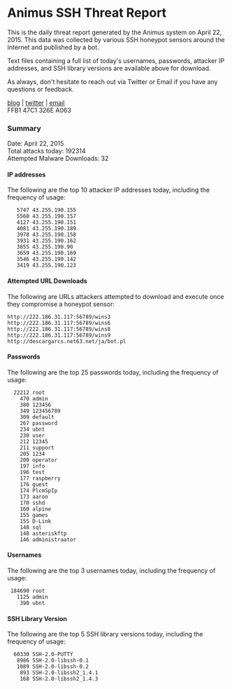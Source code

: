 # Animus SSH Threat Report

This is the daily threat report generated by the Animus system on April 22, 2015. This data was collected by various SSH honeypot sensors around the Internet and published by a bot.  

Text files containing a full list of today's usernames, passwords, attacker IP addresses, and SSH library versions are available above for download.  

As always, don't hesitate to reach out via Twitter or Email if you have any questions or feedback.  

[blog](http://morris.guru) | [twitter](https://twitter.com/andrew___morris) | [email](mailto:andrew@morris.guru)  
FFB1 47C1 326E A063  

### Summary

Date: April 22, 2015  
Total attacks today: 192314  
Attempted Malware Downloads: 32 

#### IP addresses
The following are the top 10 attacker IP addresses today, including the frequency of usage:
```
   5747 43.255.190.155
   5560 43.255.190.157
   4127 43.255.190.151
   4081 43.255.190.189
   3978 43.255.190.158
   3931 43.255.190.162
   3855 43.255.190.90
   3659 43.255.190.169
   3546 43.255.190.142
   3419 43.255.190.123
```

#### Attempted URL Downloads
The following are URLs attackers attempted to download and execute once they compromise a honeypot sensor:
```
http://222.186.31.117:56789/wins3
http://222.186.31.117:56789/wins6
http://222.186.31.117:56789/wins8
http://222.186.31.117:56789/wins9
http://descargarcs.net63.net/ja/bot.pl
```

#### Passwords
The following are the top 25 passwords today, including the frequency of usage:
```
  22212 root
    470 admin
    380 123456
    349 123456789
    309 default
    267 password
    234 ubnt
    230 user
    212 12345
    211 support
    205 1234
    200 operator
    197 info
    196 test
    177 raspberry
    176 guest
    174 PlcmSpIp
    173 aaron
    170 sshd
    160 alpine
    155 games
    155 D-Link
    148 sql
    148 asteriskftp
    146 administraator
```

#### Usernames
The following are the top 3 usernames today, including the frequency of usage:
```
 184690 root
   1125 admin
    390 ubnt
```

#### SSH Library Version
The following are the top 5 SSH library versions today, including the frequency of usage:
```
  60330 SSH-2.0-PUTTY
   8986 SSH-2.0-libssh-0.1
   1089 SSH-2.0-libssh-0.2
    893 SSH-2.0-libssh2_1.4.1
    168 SSH-2.0-libssh2_1.4.3
```

